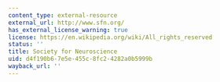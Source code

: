 ```yaml
---
content_type: external-resource
external_url: http://www.sfn.org/
has_external_license_warning: true
license: https://en.wikipedia.org/wiki/All_rights_reserved
status: ''
title: Society for Neuroscience
uid: d4f190b6-7e5e-455c-8fc2-4282a0b5999b
wayback_url: ''
---
```

